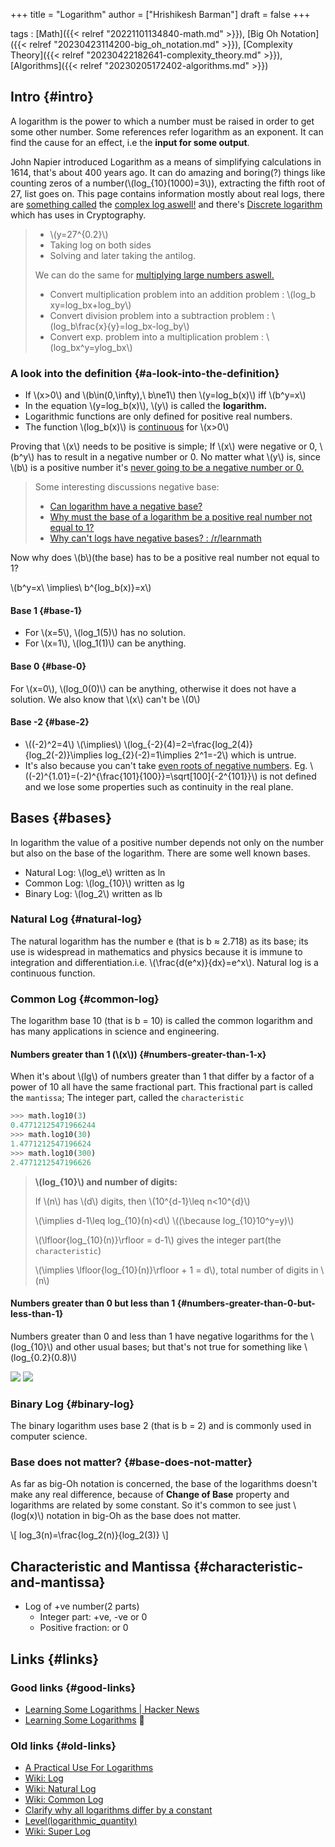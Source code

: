 +++
title = "Logarithm"
author = ["Hrishikesh Barman"]
draft = false
+++

tags
: [Math]({{< relref "20221101134840-math.md" >}}), [Big Oh Notation]({{< relref "20230423114200-big_oh_notation.md" >}}), [Complexity Theory]({{< relref "20230422182641-complexity_theory.md" >}}), [Algorithms]({{< relref "20230205172402-algorithms.md" >}})


## Intro {#intro}

A logarithm is the power to which a number must be raised in order to get some other number. Some references refer logarithm as an exponent. It can find the cause for an effect, i.e the **input for some output**.

John Napier introduced Logarithm as a means of simplifying calculations in 1614, that's about 400 years ago. It can do amazing and boring(?) things like counting zeros of a number(\\(log\_{10}(1000)=3\\)), extracting the fifth root of 27, list goes on. This page contains information mostly about real logs, there are [something called](https://en.wikipedia.org/wiki/Multivalued_function) the [complex log aswell!](https://en.wikipedia.org/wiki/Complex_logarithm) and there's [Discrete logarithm](https://en.wikipedia.org/wiki/Discrete_logarithm) which has uses in Cryptography.

> -   \\(y=27^{0.2}\\)
> -   Taking log on both sides
> -   Solving and later taking the antilog.
>
> We can do the same for [multiplying large numbers aswell.](https://qedinsight.wordpress.com/2011/04/22/a-practical-use-for-logarithms-part-2-how-we-multiplied-large-numbers-40-years-ago-and-how-integral-transforms-use-the-same-basic-idea/)
>
> -   Convert multiplication problem into an addition problem : \\(log\_b xy=log\_bx+log\_by\\)
> -   Convert division problem into a subtraction problem : \\(log\_b\frac{x}{y}=log\_bx-log\_by\\)
> -   Convert exp. problem into a multiplication problem : \\(log\_bx^y=ylog\_bx\\)


### A look into the definition {#a-look-into-the-definition}

-   If \\(x>0\\) and \\(b\in(0,\infty),\ b\ne1\\) then \\(y=log\_b(x)\\) iff \\(b^y=x\\)
-   In the equation \\(y=log\_b(x)\\), \\(y\\) is called the **logarithm.**
-   Logarithmic functions are only defined for positive real numbers.
-   The function \\(log\_b(x)\\) is [continuous](https://math.stackexchange.com/questions/1133697/how-do-i-prove-using-the-definition-that-the-logarithmic-function-is-continuous) for \\(x>0\\)

Proving that \\(x\\) needs to be positive is simple; If \\(x\\) were negative or 0, \\(b^y\\) has to result in a negative number or 0. No matter what \\(y\\) is, since \\(b\\) is a positive number it's [never going to be a negative number or 0.](https://www.youtube.com/watch?v=MuX7T4PM1Mc)

> Some interesting discussions negative base:
>
> -   [Can logarithm have a negative base?](https://socratic.org/questions/can-a-logarithm-have-a-negative-base)
> -   [Why must the base of a logarithm be a positive real number not equal to 1?](https://math.stackexchange.com/questions/690024/why-must-the-base-of-a-logarithm-be-a-positive-real-number-not-equal-to-1)
> -   [Why can't logs have negative bases? : /r/learnmath](https://www.reddit.com/r/learnmath/comments/l948f/why_cant_logs_have_negative_bases/)

Now why does \\(b\\)(the base) has to be a positive real number not equal to 1?

\\(b^y=x\ \implies\ b^{log\_b(x)}=x\\)


#### Base 1 {#base-1}

-   For \\(x=5\\), \\(log\_1(5)\\) has no solution.
-   For \\(x=1\\), \\(log\_1(1)\\) can be anything.


#### Base 0 {#base-0}

For \\(x=0\\), \\(log\_0(0)\\) can be anything, otherwise it does not have a solution. We also know that \\(x\\) can't be \\(0\\)


#### Base -2 {#base-2}

-   \\((-2)^2=4\\) \\(\implies\\) \\(log\_{-2}(4)=2=\frac{log\_2(4)}{log\_2(-2)}\implies log\_{2}(-2)=1\implies 2^1=-2\\) which is untrue.
-   It's also because you can't take [even roots of negative numbers](https://en.wikipedia.org/wiki/Nth_root). Eg. \\((-2)^{1.01}=(-2)^{\frac{101}{100}}=\sqrt[100]{-2^{101}}\\) is not defined and we lose some properties such as continuity in the real plane.


## Bases {#bases}

In logarithm the value of a positive number depends not only on the number but also on the base of the logarithm. There are some well known bases.

-   Natural Log: \\(log\_e\\) written as ln
-   Common Log: \\(log\_{10}\\) written as lg
-   Binary Log: \\(log\_2\\) written as lb


### Natural Log {#natural-log}

The natural logarithm has the number e (that is b ≈ 2.718) as its base; its use is widespread in mathematics and physics because it is immune to integration and differentiation.i.e. \\(\frac{d(e^x)}{dx}=e^x\\). Natural log is a continuous function.


### Common Log {#common-log}

The logarithm base 10 (that is b = 10) is called the common logarithm and has many applications in science and engineering.


#### Numbers greater than 1 (\\(x\\)) {#numbers-greater-than-1-x}

When it's about \\(lg\\) of numbers greater than 1 that differ by a factor of a power of 10 all have the same fractional part. This fractional part is called the `mantissa`; The integer part, called the `characteristic`

```python
>>> math.log10(3)
0.47712125471966244
>>> math.log10(30)
1.4771212547196624
>>> math.log10(300)
2.4771212547196626
```

> **\\(log\_{10}\\) and number of digits:**
>
> If \\(n\\) has \\(d\\) digits, then \\(10^{d-1}\leq n<10^{d}\\)
>
> \\(\implies d-1\leq log\_{10}(n)<d\\) \\((\because log\_{10}10^y=y)\\)
>
> \\(\lfloor{log\_{10}(n)}\rfloor = d-1\\) gives the integer part(the `characteristic`)
>
> \\(\implies \lfloor{log\_{10}(n)}\rfloor + 1 = d\\), total number of digits in \\(n\\)


#### Numbers greater than 0 but less than 1 {#numbers-greater-than-0-but-less-than-1}

Numbers greater than 0 and less than 1 have negative logarithms for the \\(log\_{10}\\) and other usual bases; but that's not true for something like \\(log\_{0.2}(0.8)\\)

![](/ox-hugo/difflogplots.png)
![](/ox-hugo/log0.5.png)


### Binary Log {#binary-log}

The binary logarithm uses base 2 (that is b = 2) and is commonly used in computer science.


### Base does not matter? {#base-does-not-matter}

As far as big-Oh notation is concerned, the base of the logarithms doesn't make any real difference, because of **Change of Base** property and logarithms are related by some constant. So it's common to see just \\(log(x)\\) notation in big-Oh as the base does not matter.

\\[
log\_3(n)=\frac{log\_2(n)}{log\_2(3)}
\\]


## Characteristic and Mantissa {#characteristic-and-mantissa}

-   Log of +ve number(2 parts)
    -   Integer part: +ve, -ve or 0
    -   Positive fraction: or 0


## Links {#links}


### Good links {#good-links}

-   [Learning Some Logarithms | Hacker News](https://news.ycombinator.com/item?id=35770079)
-   [Learning Some Logarithms](https://two-wrongs.com/learning-some-logarithms.html) 🌟


### Old links {#old-links}

-   [A Practical Use For Logarithms](https://qedinsight.wordpress.com/2011/04/17/a-practical-use-for-logarithms/)
-   [Wiki: Log](https://en.wikipedia.org/wiki/Logarithm)
-   [Wiki: Natural Log](https://en.wikipedia.org/wiki/Natural_logarithm)
-   [Wiki: Common Log](https://en.wikipedia.org/wiki/Common_logarithm#Mantissa_and_characteristic)
-   [Clarify why all logarithms differ by a constant](https://math.stackexchange.com/questions/14133/clarify-why-all-logarithms-differ-by-a-constant)
-   [Level(logarithmic_quantity)](https://en.wikipedia.org/wiki/Level_(logarithmic_quantity))
-   [Wiki: Super Log](https://en.wikipedia.org/wiki/Super-logarithm)
